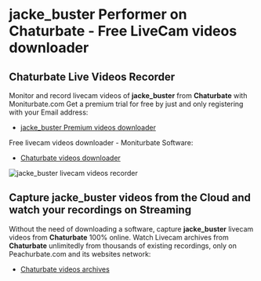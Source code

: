 # jacke_buster Performer on Chaturbate - Free LiveCam videos downloader

## Chaturbate Live Videos Recorder

Monitor and record livecam videos of **jacke_buster** from **Chaturbate** with Moniturbate.com
Get a premium trial for free by just and only registering with your Email address:
* [jacke_buster Premium videos downloader](https://moniturbate.com/request-demo-licence-key.html)

Free livecam videos downloader - Moniturbate Software:
* [Chaturbate videos downloader](https://moniturbate.com/moniturbate-download-software.html)

![jacke_buster livecam videos recorder](https://peachurnet.com/templates/moniturbate-software.png)


## Capture jacke_buster videos from the Cloud and watch your recordings on Streaming

Without the need of downloading a software, capture **jacke_buster** livecam videos from **Chaturbate** 100% online.
Watch Livecam archives from **Chaturbate** unlimitedly from thousands of existing recordings, only on Peachurbate.com and its websites network:
* [Chaturbate videos archives](https://peachurnet.com/)